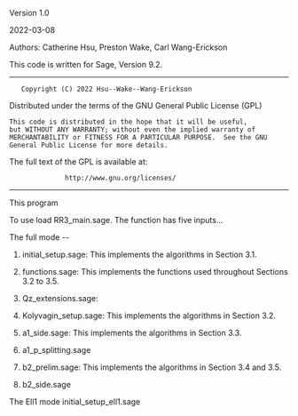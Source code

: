 Version 1.0

2022-03-08

Authors: Catherine Hsu, Preston Wake, Carl Wang-Erickson

This code is written for Sage, Version 9.2.

*****************************************************************************
       Copyright (C) 2022 Hsu--Wake--Wang-Erickson 

  Distributed under the terms of the GNU General Public License (GPL)

    This code is distributed in the hope that it will be useful,
    but WITHOUT ANY WARRANTY; without even the implied warranty of
    MERCHANTABILITY or FITNESS FOR A PARTICULAR PURPOSE.  See the GNU
    General Public License for more details.

  The full text of the GPL is available at:

                  http://www.gnu.org/licenses/
*****************************************************************************

This program 

To use load RR3_main.sage. The function has five inputs...

The full mode --

1. initial_setup.sage: This implements the algorithms in Section 3.1.

2. functions.sage: This implements the functions used throughout Sections 3.2 to 3.5.

3. Qz_extensions.sage:

4. Kolyvagin_setup.sage: This implements the algorithms in Section 3.2.

5. a1_side.sage: This implements the algorithms in Section 3.3.

6. a1_p_splitting.sage

7. b2_prelim.sage: This implements the algorithms in Section 3.4 and 3.5.

8. b2_side.sage

The Ell1 mode initial_setup_ell1.sage


